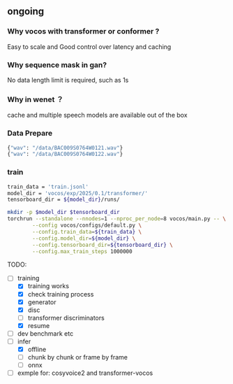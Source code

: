 ## ongoing

### Why vocos with transformer or conformer ?
Easy to scale and Good control over latency and caching

### Why sequence mask in gan?
No data length limit is required, such as 1s

###  Why in wenet ？
cache and multiple speech models are  available out of the box


### Data Prepare
```bash
{"wav": "/data/BAC009S0764W0121.wav"}
{"wav": "/data/BAC009S0764W0122.wav"}
```
### train
```bash
train_data = 'train.jsonl'
model_dir = 'vocos/exp/2025/0.1/transformer/'
tensorboard_dir = ${model_dir}/runs/

mkdir -p $model_dir $tensorboard_dir
torchrun --standalone --nnodes=1 --nproc_per_node=8 vocos/main.py -- \
        --config vocos/configs/default.py \
        --config.train_data=${train_data} \
        --config.model_dir=${model_dir} \
        --config.tensorboard_dir=${tensorboard_dir} \
        --config.max_train_steps 1000000
```

TODO:
- [ ] training 
  - [x] training works
  - [x] check training process
   - [x] generator
   - [x] disc
   - [ ] transformer discriminators
   - [x] resume
- [ ] dev benchmark etc
- [ ] infer
   - [x] offline
   - [ ] chunk by chunk or frame by frame
   - [ ] onnx
- [ ] exmple for: cosyvoice2 and transformer-vocos
